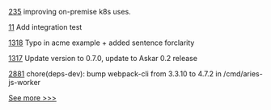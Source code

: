 
[235](https://github.com/hyperledger-labs/minifabric/pull/235) improving on-premise k8s uses.

[11](https://github.com/hyperledger-labs/blockchain-verifier/pull/11) Add integration test

[1318](https://github.com/hyperledger/aries-cloudagent-python/pull/1318) Typo in acme example + added sentence forclarity

[1317](https://github.com/hyperledger/aries-cloudagent-python/pull/1317) Update version to 0.7.0, update to Askar 0.2 release

[2881](https://github.com/hyperledger/aries-framework-go/pull/2881) chore(deps-dev): bump webpack-cli from 3.3.10 to 4.7.2 in /cmd/aries-js-worker


[See more >>>](https://start-here.hyperledger.org/pull-requests)
